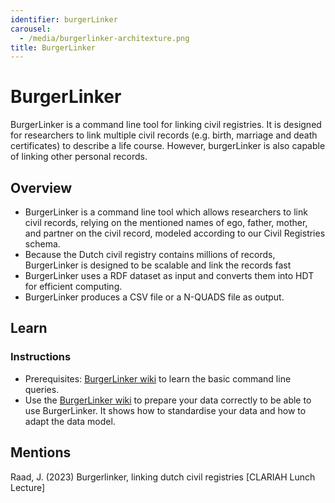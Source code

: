 ```yaml
---
identifier: burgerLinker
carousel:
  - /media/burgerlinker-architexture.png
title: BurgerLinker
---
```


# BurgerLinker

BurgerLinker is a command line tool for linking civil registries. It is designed for researchers to link multiple civil records (e.g. birth, marriage and death certificates) to describe a life course. However, burgerLinker is also capable of linking other personal records.
## Overview

* BurgerLinker is a command line tool which allows researchers to link civil records, relying on the mentioned names of ego, father, mother, and partner on the civil record, modeled according to our Civil Registries schema.
* Because the Dutch civil registry contains millions of records, BurgerLinker is designed to be scalable and link the records fast
* BurgerLinker uses a RDF dataset as input and converts them into HDT for efficient computing.
* BurgerLinker produces a CSV file or a N-QUADS file as output.

## Learn

### Instructions
* Prerequisites: [BurgerLinker wiki](https://github.com/CLARIAH/burgerLinker/wiki) to learn the basic command line queries. 
* Use the [BurgerLinker wiki](https://github.com/CLARIAH/burgerLinker/wiki) to prepare your data correctly to be able to use BurgerLinker. It shows how to standardise your data and how to adapt the data model.

## Mentions
Raad, J. (2023) Burgerlinker, linking dutch civil registries [CLARIAH Lunch Lecture]